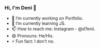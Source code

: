 ### Hi, I'm Deni 👋


- 🔭 I’m currently working on Portfolio.
- 🌱 I’m currently learning JS.
- 📫 How to reach me: Instagram - @d7enii.
- 😄 Pronouns: He/His.
- ⚡ Fun fact: I don't no.

<!--- 👯 I’m looking to collaborate on YouTube.-->
<!--- 🤔 I’m looking for help with -->
<!--- 💬 Ask me about ...-->
